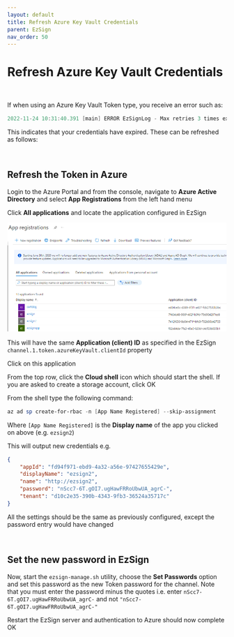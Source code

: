 ```yaml
---
layout: default
title: Refresh Azure Key Vault Credentials
parent: EzSign
nav_order: 50
---
```


# Refresh Azure Key Vault Credentials

<br>

If when using an Azure Key Vault Token type, you receive an error such as:

```powershell
2022-11-24 10:31:40.391 [main] ERROR EzSignLog - Max retries 3 times exceeded. Error Details: AADSTS7000222: The provided client secret keys for app '7412f649-8e14-471f-bfc1-733b36a42705' are expired
```

This indicates that your credentials have expired. These can be refreshed as follows:

<br>

## Refresh the Token in Azure

Login to the Azure Portal and from the console, navigate to **Azure Active Directory** and select **App Registrations** from the left hand menu  

Click **All applications** and locate the application configured in EzSign

<img src=".\images\azure-apps.png" alt="Azure Apps" style="zoom:80%;" />



This will have the same **Application (client) ID** as specified in the EzSign ``channel.1.token.azureKeyVault.clientId`` property  

Click on this application  

From the top row, click the **Cloud shell** icon which should start the shell. If you are asked to create a storage account, click OK  

From the shell type the following command:  

```powershell
az ad sp create-for-rbac -n [App Name Registered] --skip-assignment
```

Where ``[App Name Registered]`` is the **Display name** of the app you clicked on above (e.g. ``ezsign2``)  

This will output new credentials e.g.

```json
{ 
	"appId": "fd94f971-ebd9-4a32-a56e-97427655429e", 
	"displayName": "ezsign2", 
	"name": "http://ezsign2", 
	"password": "nScc7-6T.gOI7.ugHawFRRoUbwUA_agrC-", 
	"tenant": "d10c2e35-390b-4343-9fb3-36524a35717c" 
}
```

All the settings should be the same as previously configured, except the password entry would have changed  

<br>

## Set the new password in EzSign

Now, start the ``ezsign-manage.sh`` utility, choose the **Set Passwords** option and set this password as the new Token password for the channel. Note that you must enter the password minus the quotes i.e. enter ``nScc7-6T.gOI7.ugHawFRRoUbwUA_agrC-`` and not ``"nScc7-6T.gOI7.ugHawFRRoUbwUA_agrC-"``  

Restart the EzSign server and authentication to Azure should now complete OK









